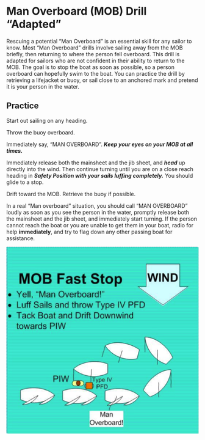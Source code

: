 # Man Overboard (MOB) Drill “Adapted”

Rescuing a potential “Man Overboard” is an essential skill for any sailor to know. Most “Man Overboard” drills involve sailing away from the MOB briefly, then returning to where the person fell overboard. This drill is adapted for sailors who are not confident in their ability to return to the MOB. The goal is to stop the boat as soon as possible, so a person overboard can hopefully swim to the boat. You can practice the drill by retrieving a lifejacket or buoy, or sail close to an anchored mark and pretend it is your person in the water.

## Practice

Start out sailing on any heading.

Throw the buoy overboard.

Immediately say, “MAN OVERBOARD”. _**Keep your eyes on your MOB at all times.**_

Immediately release both the mainsheet and the jib sheet, and _**head**_ up directly into the wind. Then continue turning until you are on a close reach heading in _**Safety Position with your sails luffing completely.**_ You should glide to a stop.

Drift toward the MOB. Retrieve the buoy if possible.

In a real “Man overboard” situation, you should call “MAN OVERBOARD” loudly as soon as you see the person in the water, promptly release both the mainsheet and the jib sheet, and immediately start turning. If the person cannot reach the boat or you are unable to get them in your boat, radio for help **immediately**, and try to flag down any other passing boat for assistance.

![mob fast stop](images/mob_fast_stop.png)
